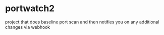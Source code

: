 # portwatch2
project that does baseline port scan and then notifies you on any additional changes via webhook
